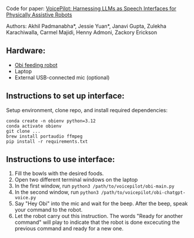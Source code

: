 Code for paper: [VoicePilot: Harnessing LLMs as Speech Interfaces for Physically Assistive Robots](https://dl.acm.org/doi/10.1145/3654777.3676401)

Authors: Akhil Padmanabha*, Jessie Yuan*, Janavi Gupta, Zulekha Karachiwalla, Carmel Majidi, Henny Admoni, Zackory Erickson

Hardware: 
-
- [Obi feeding robot](https://meetobi.com/)
- Laptop
- External USB-connected mic (optional)

Instructions to set up interface: 
-
Setup environment, clone repo, and install required dependencies:
```
conda create -n obienv python=3.12
conda activate obienv
git clone ...
brew install portaudio ffmpeg
pip install -r requirements.txt
```

Instructions to use interface: 
- 
1. Fill the bowls with the desired foods.
2. Open two different terminal windows on the laptop
3. In the first window, run `python3 /path/to/voicepilot/obi-main.py`
4. In the second window, run `python3 /path/to/voicepilot/obi-chatgpt-voice.py`
5. Say "Hey Obi" into the mic and wait for the beep. After the beep, speak your command to the robot.
6. Let the robot carry out this instruction. The words "Ready for another command" will play to indicate that the robot is done excecuting the previous command and ready for a new one. 
